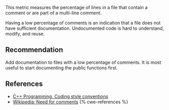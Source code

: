 This metric measures the percentage of lines in a file that contain a comment or are part of a multi-line comment.

Having a low percentage of comments is an indication that a file does not have sufficient documentation. Undocumented code is hard to understand, modify, and reuse.


## Recommendation
Add documentation to files with a low percentage of comments. It is most useful to start documenting the public functions first.


## References
* [C++ Programming, Coding style conventions](http://en.wikibooks.org/wiki/C%2B%2B_Programming/Programming_Languages/C%2B%2B/Code/Style_Conventions#Comments)
* [Wikipedia: Need for comments](http://en.wikipedia.org/wiki/Comment_%28computer_programming%29#Need_for_comments)
{% cwe-references %}
